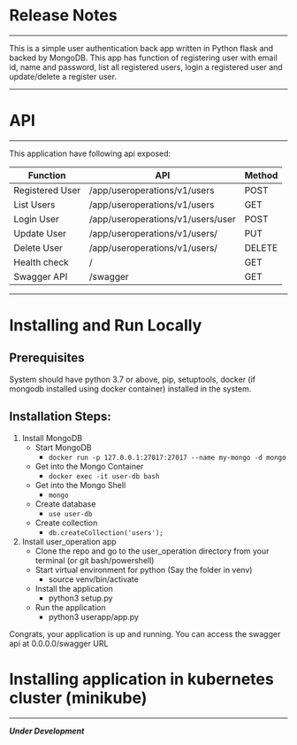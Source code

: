 # Release Notes

---
This is a simple user authentication back app written in Python flask and backed by MongoDB. This app has function of registering user with email id, name and password, list all registered users, login a registered user and update/delete a register user.

---
# API

---
This application have following api exposed:

| Function  | API | Method |
|-----------|-----|--------|
|Registered User|/app/useroperations/v1/users| POST |
|List Users|/app/useroperations/v1/users| GET |
|Login User|/app/useroperations/v1/users/user| POST |
|Update User|/app/useroperations/v1/users/<email>| PUT |
|Delete User|/app/useroperations/v1/users/<email>| DELETE |
|Health check|/|GET|
|Swagger API|/swagger|GET|

---
# Installing and Run Locally

Prerequisites
---
System should have python 3.7 or above, pip, setuptools, docker (if mongodb installed using docker container) installed in the system.

Installation Steps:
---
1. Install MongoDB
   - Start MongoDB
     - ```docker run -p 127.0.0.1:27017:27017 --name my-mongo -d mongo```
   - Get into the Mongo Container
     - ```docker exec -it user-db bash```
   - Get into the Mongo Shell
     - ```mongo```
   - Create database
     - ```use user-db```
   - Create collection
     - ```db.createCollection('users');```
2. Install user_operation app
   - Clone the repo and go to the user_operation directory from your terminal (or git bash/powershell)
   - Start virtual environment for python (Say the folder in venv)
     - source venv/bin/activate
   - Install the application
     - python3 setup.py
   - Run the application
     - python3 userapp/app.py

Congrats, your application is up and running. You can access the swagger api at 0.0.0.0/swagger URL

# Installing application in kubernetes cluster (minikube)

---
***Under Development***
